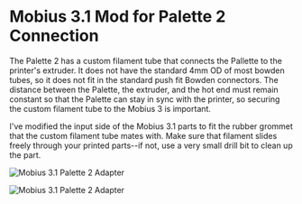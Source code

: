 # Mobius 3.1 Mod for Palette 2 Connection

The Palette 2 has a custom filament tube that connects the Pallette to the printer's extruder. It does not have the standard 4mm OD of most bowden tubes, so it does not fit in the standard push fit Bowden connectors. The distance between the Palette, the extruder, and the hot end must remain constant so that the Palette can stay in sync with the printer, so securing the custom filament tube to the Mobius 3 is important. 

I've modified the input side of the Mobius 3.1 parts to fit the rubber grommet that the custom filament tube mates with. Make sure that filament slides freely through your printed parts--if not, use a very small drill bit to clean up the part.

![Mobius 3.1 Palette 2 Adapter](https://i.imgur.com/6So3HMx.jpg)

![Mobius 3.1 Palette 2 Adapter](https://i.imgur.com/v7jV8yf.png)